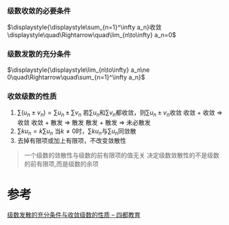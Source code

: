 

### 级数收敛的必要条件
$\displaystyle{\displaystyle\sum_{n=1}^\infty a_n}收敛\displaystyle\quad\Rightarrow\quad\lim_{n\to\infty} a_n=0$

### 级数发散的充分条件
$\displaystyle{\displaystyle\lim_{n\to\infty} a_n\ne 0\quad\Rightarrow\quad\sum_{n=1}^\infty a_n}$

### 收敛级数的性质
1. $\displaystyle{\displaystyle\sum ({u_n\pm v_n})=\sum u_n\pm\sum v_n}$
	若$\displaystyle{\displaystyle\sum u_n}$和$\displaystyle{\displaystyle\sum v_n}$都收敛，则$\displaystyle{\displaystyle\sum {u_n\pm v_n}}$收敛
	收敛 + 收敛 $\Longrightarrow$ 收敛
	收敛 + 散发 $\Longrightarrow$ 散发
	散发 + 散发 $\Longrightarrow$ 未必散发
1. $\displaystyle{\displaystyle\sum ku_n=k\sum u_n}$
	当$\displaystyle{\displaystyle k\ne 0}$时，$\displaystyle{\displaystyle\sum ku_n}$与$\displaystyle{\displaystyle\sum u_n}$同敛散
3. 去掉有限项或加上有限项，不改变敛散性

> 一个级数的敛散性与级数的前有限项的值无关
> 决定级数敛散性的不是级数的前有限项,而是级数的余项

# 参考
[级数发散的充分条件与收敛级数的性质 – 四都教育](https://www.sudoedu.com/%e9%ab%98%e7%ad%89%e6%95%b0%e5%ad%a6%ef%bc%88%e4%b8%8b%ef%bc%89%e8%a7%86%e9%a2%91%e8%af%be%e7%a8%8b/%e6%97%a0%e7%a9%b7%e7%ba%a7%e6%95%b0/%e7%ba%a7%e6%95%b0%e5%8f%91%e6%95%a3%e7%9a%84%e5%85%85%e5%88%86%e6%9d%a1%e4%bb%b6%e4%b8%8e%e6%94%b6%e6%95%9b%e7%ba%a7%e6%95%b0%e7%9a%84%e6%80%a7%e8%b4%a8/)
